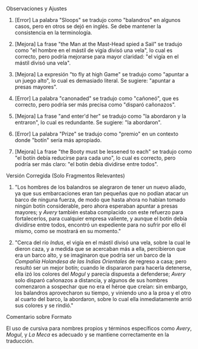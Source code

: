 Observaciones y Ajustes

1. [Error] La palabra "Sloops" se tradujo como "balandros" en algunos casos, pero en otros se dejó en inglés. Se debe mantener la consistencia en la terminología.
   
2. [Mejora] La frase "the Man at the Mast-Head spied a Sail" se tradujo como "el hombre en el mástil de vigía divisó una vela", lo cual es correcto, pero podría mejorarse para mayor claridad: "el vigía en el mástil divisó una vela".

3. [Mejora] La expresión "to fly at high Game" se tradujo como "apuntar a un juego alto", lo cual es demasiado literal. Se sugiere: "apuntar a presas mayores".

4. [Error] La palabra "canonaded" se tradujo como "cañoneó", que es correcto, pero podría ser más precisa como "disparó cañonazos".

5. [Mejora] La frase "and enter'd her" se tradujo como "la abordaron y la entraron", lo cual es redundante. Se sugiere: "la abordaron".

6. [Error] La palabra "Prize" se tradujo como "premio" en un contexto donde "botín" sería más apropiado.

7. [Mejora] La frase "the Booty must be lessened to each" se tradujo como "el botín debía reducirse para cada uno", lo cual es correcto, pero podría ser más claro: "el botín debía dividirse entre todos".

Versión Corregida (Solo Fragmentos Relevantes)

1. "Los hombres de los balandros se alegraron de tener un nuevo aliado, ya que sus embarcaciones eran tan pequeñas que no podían atacar un barco de ninguna fuerza, de modo que hasta ahora no habían tomado ningún botín considerable, pero ahora esperaban apuntar a presas mayores; y *Avery* también estaba complacido con este refuerzo para fortalecerlos, para cualquier empresa valiente, y aunque el botín debía dividirse entre todos, encontró un expediente para no sufrir por ello él mismo, como se mostrará en su momento."

2. "Cerca del río *Indus*, el vigía en el mástil divisó una vela, sobre la cual le dieron caza, y a medida que se acercaban más a ella, percibieron que era un barco alto, y se imaginaron que podría ser un barco de la *Compañía Holandesa de las Indias Orientales* de regreso a casa; pero resultó ser un mejor botín; cuando le dispararon para hacerla detenerse, ella izó los colores del *Mogul* y parecía dispuesta a defenderse; *Avery* solo disparó cañonazos a distancia, y algunos de sus hombres comenzaron a sospechar que no era el héroe que creían: sin embargo, los balandros aprovecharon su tiempo, y viniendo uno a la proa y el otro al cuarto del barco, la abordaron, sobre lo cual ella inmediatamente arrió sus colores y se rindió."

Comentario sobre Formato

El uso de cursiva para nombres propios y términos específicos como *Avery*, *Mogul*, y *La Meca* es adecuado y se mantiene correctamente en la traducción.